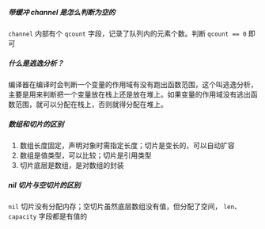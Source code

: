 ##### 带缓冲 channel 是怎么判断为空的

`channel` 内部有个 `qcount` 字段，记录了队列内的元素个数。判断 `qcount == 0` 即可



##### 什么是逃逸分析？

编译器在编译时会判断一个变量的作用域有没有跑出函数范围，这个叫逃逸分析，主要是用来判断把一个变量放在栈上还是放在堆上。如果变量的作用域没有逃出函数范围，就可以分配在栈上，否则就得分配在堆上。



##### 数组和切片的区别

1. 数组长度固定，声明对象时需指定长度；切片是变长的，可以自动扩容
2. 数组是值类型，可以比较；切片是引用类型
3. 切片底层是数组，是对数组的封装



##### nil 切片与空切片的区别

`nil` 切片没有分配内存；空切片虽然底层数组没有值，但分配了空间， `len`、`capacity` 字段都是有值的
